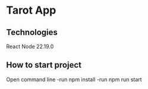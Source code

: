 # Tarot App

## Technologies

React
Node 22.19.0

## How to start project

Open command line
-run npm install
-run npm run start
